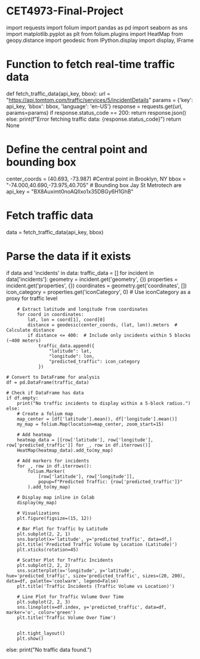 # CET4973-Final-Project
import requests
import folium
import pandas as pd
import seaborn as sns
import matplotlib.pyplot as plt
from folium.plugins import HeatMap
from geopy.distance import geodesic
from IPython.display import display, IFrame

# Function to fetch real-time traffic data
def fetch_traffic_data(api_key, bbox):
    url = "https://api.tomtom.com/traffic/services/5/incidentDetails"
    params = {'key': api_key, 'bbox': bbox, 'language': 'en-US'}
    response = requests.get(url, params=params)
    if response.status_code == 200:
        return response.json()
    else:
        print(f"Error fetching traffic data: {response.status_code}")
        return None

# Define the central point and bounding box
center_coords = (40.693, -73.987)  #Central point in Brooklyn, NY
bbox = "-74.000,40.690,-73.975,40.705"  # Bounding box Jay St Metrotech are
api_key = "BX8Auximt0noAQIlxo1x35DBGy6H1GhB"  

# Fetch traffic data
data = fetch_traffic_data(api_key, bbox)

# Parse the data if it exists
if data and 'incidents' in data:
    traffic_data = []
    for incident in data['incidents']:
        geometry = incident.get('geometry', {})
        properties = incident.get('properties', {})
        coordinates = geometry.get('coordinates', [])
        icon_category = properties.get('iconCategory', 0)  # Use iconCategory as a proxy for traffic level

        # Extract latitude and longitude from coordinates
        for coord in coordinates:
            lat, lon = coord[1], coord[0]
            distance = geodesic(center_coords, (lat, lon)).meters  # Calculate distance
            if distance <= 400:  # Include only incidents within 5 blocks (~400 meters)
                traffic_data.append({
                    "latitude": lat,
                    "longitude": lon,
                    "predicted_traffic": icon_category
                })

    # Convert to DataFrame for analysis
    df = pd.DataFrame(traffic_data)

    # Check if DataFrame has data
    if df.empty:
        print("No traffic incidents to display within a 5-block radius.")
    else:
        # Create a folium map
        map_center = [df['latitude'].mean(), df['longitude'].mean()]
        my_map = folium.Map(location=map_center, zoom_start=15)

        # Add heatmap
        heatmap_data = [[row['latitude'], row['longitude'], row['predicted_traffic']] for _, row in df.iterrows()]
        HeatMap(heatmap_data).add_to(my_map)

        # Add markers for incidents
        for _, row in df.iterrows():
            folium.Marker(
                [row['latitude'], row['longitude']],
                popup=f"Predicted Traffic: {row['predicted_traffic']}"
            ).add_to(my_map)

        # Display map inline in Colab
        display(my_map)

        # Visualizations
        plt.figure(figsize=(15, 12))

        # Bar Plot for Traffic by Latitude
        plt.subplot(2, 2, 1)
        sns.barplot(x='latitude', y='predicted_traffic', data=df,)
        plt.title('Predicted Traffic Volume by Location (Latitude)')
        plt.xticks(rotation=45)

        # Scatter Plot for Traffic Incidents
        plt.subplot(2, 2, 2)
        sns.scatterplot(x='longitude', y='latitude', hue='predicted_traffic', size='predicted_traffic', sizes=(20, 200), data=df, palette='coolwarm', legend=False)
        plt.title('Traffic Incidents (Traffic Volume vs Location)')

        # Line Plot for Traffic Volume Over Time
        plt.subplot(2, 2, 3)
        sns.lineplot(x=df.index, y='predicted_traffic', data=df, marker='o', color='green')
        plt.title('Traffic Volume Over Time')


        plt.tight_layout()
        plt.show()

else:
    print("No traffic data found.")
